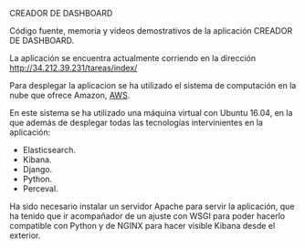CREADOR DE DASHBOARD

Código fuente, memoria y vídeos demostrativos de la aplicación CREADOR DE DASHBOARD.

La aplicación se encuentra actualmente corriendo en la dirección http://34.212.39.231/tareas/index/

Para desplegar la aplicacion se ha utilizado el sistema de computación en la nube que ofrece Amazon, [AWS](https://aws.amazon.com/es/).

En este sistema se ha utilizado una máquina virtual con Ubuntu 16.04, en la que además de desplegar todas las tecnologías intervinientes en la aplicación:

  - Elasticsearch.
  - Kibana.
  - Django.
  - Python.
  - Perceval.

Ha sido necesario instalar un servidor Apache para servir la aplicación, que ha tenido que ir acompañador de un ajuste con WSGI para poder hacerlo compatible con Python y de NGINX para hacer visible Kibana desde el exterior.
